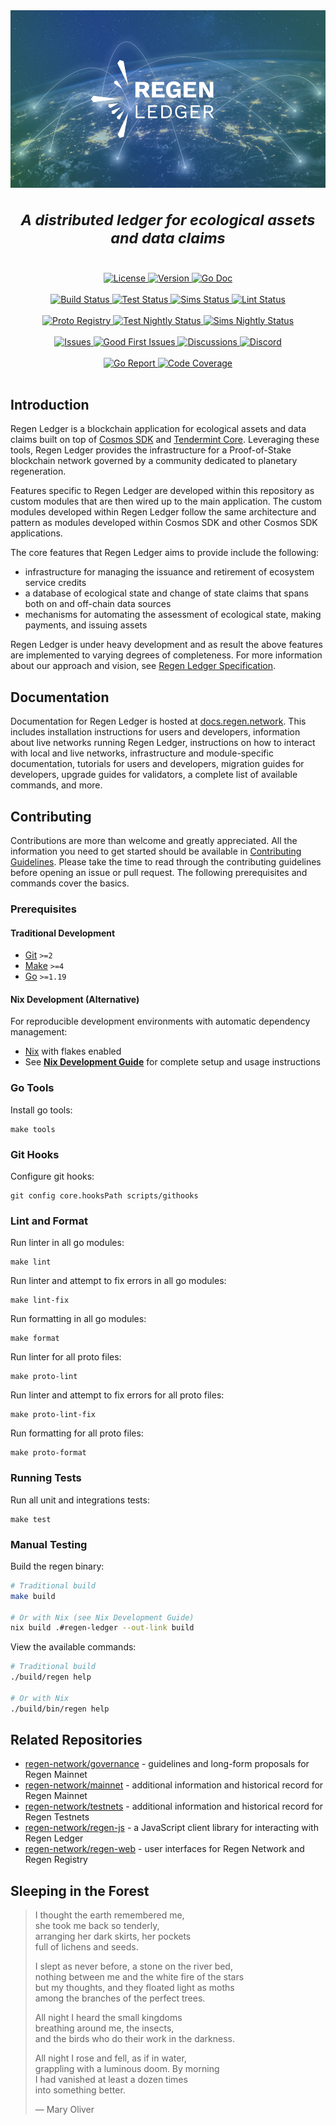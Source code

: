 <div align="center" style="font-size:20px">
    <img alt="Issues" src="docs/.vuepress/public/regen-ledger.png" />
    <h3>
        <i>A distributed ledger for ecological assets and data claims</i>
    </h3>
</div>
<br />
<div align="center">
    <a href="https://github.com/regen-network/regen-ledger/blob/main/LICENSE">
        <img alt="License" src="https://img.shields.io/badge/License-Apache%202.0-blue" />
    </a>
    <a href="https://github.com/regen-network/regen-ledger/releases/latest">
        <img alt="Version" src="https://img.shields.io/github/tag/regen-network/regen-ledger" />
    </a>
    <a href="https://pkg.go.dev/github.com/regen-network/regen-ledger/v6">
        <img alt="Go Doc" src="https://pkg.go.dev/badge/github.com/regen-network/regen-ledger/v6" />
    </a>
</div>
<br />
<div align="center">
    <a href="https://github.com/regen-network/regen-ledger/commits/actions/workflows/build.yml">
        <img alt="Build Status" src="https://github.com/regen-network/regen-ledger/workflows/Build/badge.svg" />
    </a>
    <a href="https://github.com/regen-network/regen-ledger/commits/actions/workflows/tests.yml">
        <img alt="Test Status" src="https://github.com/regen-network/regen-ledger/workflows/Tests/badge.svg" />
    </a>
    <a href="https://github.com/regen-network/regen-ledger/commits/actions/workflows/sims.yml">
        <img alt="Sims Status" src="https://github.com/regen-network/regen-ledger/workflows/Sims/badge.svg" />
    </a>
    <a href="https://github.com/regen-network/regen-ledger/commits/actions/workflows/lint.yml">
        <img alt="Lint Status" src="https://github.com/regen-network/regen-ledger/workflows/Lint/badge.svg" />
    </a>
</div>
<br />
<div align="center">
    <a href="https://github.com/regen-network/regen-ledger/actions/workflows/proto-registry.yml">
        <img alt="Proto Registry" src="https://github.com/regen-network/regen-ledger/workflows/Proto%20Registry/badge.svg" />
    </a>
    <a href="https://github.com/regen-network/regen-ledger/actions/workflows/build-nightly.yml">
        <img alt="Test Nightly Status" src="https://github.com/regen-network/regen-ledger/workflows/Build%20Nightly/badge.svg" />
    </a>
    <a href="https://github.com/regen-network/regen-ledger/actions/workflows/sims-nightly.yml">
        <img alt="Sims Nightly Status" src="https://github.com/regen-network/regen-ledger/workflows/Sims%20Nightly/badge.svg" />
    </a>
</div>
<br />
<div align="center">
    <a href="https://github.com/regen-network/regen-ledger/issues">
        <img alt="Issues" src="https://img.shields.io/github/issues/regen-network/regen-ledger?color=blue" />
    </a>
    <a href="https://github.com/regen-network/regen-ledger/issues?q=is%3Aissue+is%3Aopen+label%3A%22good+first+issue%22">
        <img alt="Good First Issues" src="https://img.shields.io/github/issues/regen-network/regen-ledger/good%20first%20issue?color=blue" />
    </a>
    <a href="https://github.com/regen-network/regen-ledger/discussions">
        <img alt="Discussions" src="https://img.shields.io/github/discussions/regen-network/regen-ledger?color=blue" />
    </a>
    <a href="https://discord.gg/regen-network">
        <img alt="Discord" src="https://img.shields.io/discord/684494798358315010?color=blue" />
    </a>
</div>
<br />
<div align="center">
    <a href="https://goreportcard.com/report/github.com/regen-network/regen-ledger">
        <img alt="Go Report" src="https://goreportcard.com/badge/github.com/regen-network/regen-ledger" />
    </a>
    <a href="https://codecov.io/gh/regen-network/regen-ledger">
        <img alt="Code Coverage" src="https://codecov.io/gh/regen-network/regen-ledger/branch/main/graph/badge.svg" />
    </a>
</div>
<br />

## Introduction

Regen Ledger is a blockchain application for ecological assets and data claims built on top of [Cosmos SDK](http://github.com/cosmos/cosmos-sdk) and [Tendermint Core](http://github.com/tendermint/tendermint). Leveraging these tools, Regen Ledger provides the infrastructure for a Proof-of-Stake blockchain network governed by a community dedicated to planetary regeneration.

Features specific to Regen Ledger are developed within this repository as custom modules that are then wired up to the main application. The custom modules developed within Regen Ledger follow the same architecture and pattern as modules developed within Cosmos SDK and other Cosmos SDK applications.

The core features that Regen Ledger aims to provide include the following:

- infrastructure for managing the issuance and retirement of ecosystem service credits
- a database of ecological state and change of state claims that spans both on and off-chain data sources
- mechanisms for automating the assessment of ecological state, making payments, and issuing assets

Regen Ledger is under heavy development and as result the above features are implemented to varying degrees of completeness. For more information about our approach and vision, see [Regen Ledger Specification](specs/regen-ledger.md).

## Documentation

Documentation for Regen Ledger is hosted at [docs.regen.network](https://docs.regen.network). This includes installation instructions for users and developers, information about live networks running Regen Ledger, instructions on how to interact with local and live networks, infrastructure and module-specific documentation, tutorials for users and developers, migration guides for developers, upgrade guides for validators, a complete list of available commands, and more.

## Contributing

Contributions are more than welcome and greatly appreciated. All the information you need to get started should be available in [Contributing Guidelines](./CONTRIBUTING.md). Please take the time to read through the contributing guidelines before opening an issue or pull request. The following prerequisites and commands cover the basics.

### Prerequisites

#### Traditional Development
- [Git](https://git-scm.com) `>=2`
- [Make](https://www.gnu.org/software/make/) `>=4`
- [Go](https://golang.org/) `>=1.19`

#### Nix Development (Alternative)
For reproducible development environments with automatic dependency management:
- [Nix](https://nixos.org/) with flakes enabled
- See **[Nix Development Guide](docs/ledger/get-started/nix-development.md)** for complete setup and usage instructions

### Go Tools

Install go tools:

```
make tools
```

### Git Hooks

Configure git hooks:

```
git config core.hooksPath scripts/githooks
```

### Lint and Format

Run linter in all go modules:

```
make lint
```

Run linter and attempt to fix errors in all go modules:

```
make lint-fix
```

Run formatting in all go modules:

```
make format
```

Run linter for all proto files:

```
make proto-lint
```

Run linter and attempt to fix errors for all proto files:

```
make proto-lint-fix
```

Run formatting for all proto files:

```
make proto-format
```

### Running Tests

Run all unit and integrations tests:

```
make test
```

### Manual Testing

Build the regen binary:

```bash
# Traditional build
make build

# Or with Nix (see Nix Development Guide)
nix build .#regen-ledger --out-link build
```

View the available commands:

```bash
# Traditional build
./build/regen help

# Or with Nix
./build/bin/regen help
```

## Related Repositories

- [regen-network/governance](https://github.com/regen-network/governance) - guidelines and long-form proposals for Regen Mainnet
- [regen-network/mainnet](https://github.com/regen-network/mainnet) - additional information and historical record for Regen Mainnet
- [regen-network/testnets](https://github.com/regen-network/testnets) - additional information and historical record for Regen Testnets
- [regen-network/regen-js](https://github.com/regen-network/regen-js) - a JavaScript client library for interacting with Regen Ledger
- [regen-network/regen-web](https://github.com/regen-network/regen-web) - user interfaces for Regen Network and Regen Registry

## Sleeping in the Forest

> I thought the earth remembered me,  
> she took me back so tenderly,  
> arranging her dark skirts, her pockets  
> full of lichens and seeds.  
>
> I slept as never before, a stone on the river bed,  
> nothing between me and the white fire of the stars  
> but my thoughts, and they floated light as moths  
> among the branches of the perfect trees.  
>
> All night I heard the small kingdoms  
> breathing around me, the insects,  
> and the birds who do their work in the darkness.  
>
> All night I rose and fell, as if in water,  
> grappling with a luminous doom. By morning  
> I had vanished at least a dozen times  
> into something better.  
> 
> ― Mary Oliver
